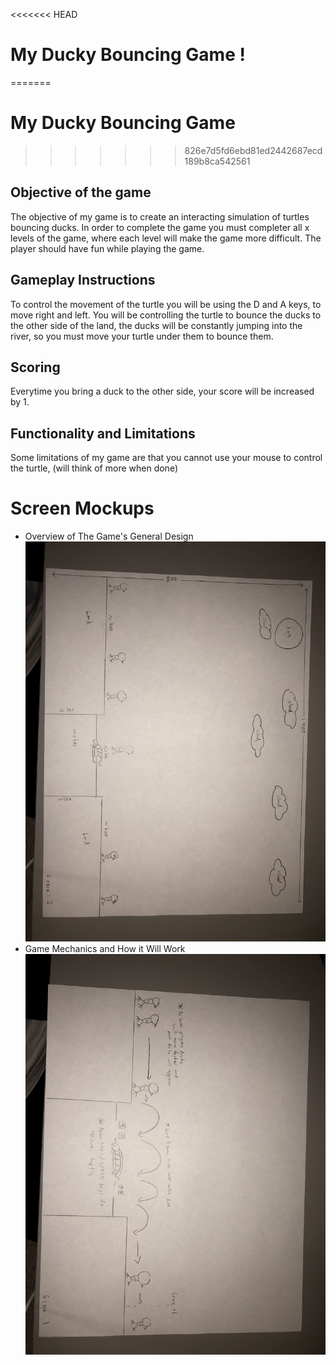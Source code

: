 <<<<<<< HEAD
# My Ducky Bouncing Game !
=======
# My Ducky Bouncing Game 
>>>>>>> 826e7d5fd6ebd81ed2442687ecd189b8ca542561
## Objective of the game
The objective of my game is to create an interacting simulation of turtles bouncing ducks. In order to complete the game you must completer all x levels of the game, where each level will make the game more difficult. The player should have fun while playing the game.

## Gameplay Instructions
To control the movement of the turtle you will be using the D and A keys, to move right and left. You will be controlling the turtle to bounce the ducks to the other side of the land, the ducks will be constantly jumping into the river, so you must move your turtle under them to bounce them.

## Scoring 
Everytime you bring a duck to the other side, your score will be increased by 1.

## Functionality and Limitations
Some limitations of my game are that you cannot use your mouse to control the turtle, (will think of more when done) 

# Screen Mockups
- Overview of The Game's General Design
![GitHub Logo](/Images/Overview.jpg)
- Game Mechanics and How it Will Work
![GitHub Logo](/Images/Mechanics.jpg)
